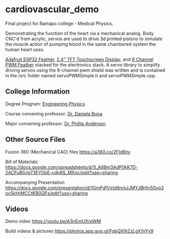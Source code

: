 # cardiovascular_demo
Final project for Ramapo college - Medical Physics.

Demonstrating the function of the heart via a mechanical analog. Body CNC'd from acrylic, servos are used to drive 3d printed pistons to simulate the muscle action of pumping blood in the same chambered system the human heart uses.

[Adafruit ESP32 Feather](https://www.adafruit.com/product/3315), [2.4" TFT Touchscreen Display](https://www.adafruit.com/product/3315), and [8 Channel PWM Feather](https://www.adafruit.com/product/2928) stacked for the electronics stack. A servo library to simplify driving servos using the 8-channel pwm shield was written and is contained in the /src folder named servoPWMSimple.h and servoPWMSimple.cpp.

## College Information

Degree Program: [Engineering Physics](https://www.ramapo.edu/majors-minors/majors/engineering-physics/)

Course convening professor: [Dr. Daniela Buna](https://www.ramapo.edu/tas/faculty/daniela-buna/)

Major convening professor: [Dr. Phillip Anderson](https://www.ramapo.edu/tas/faculty/philip-m-anderson/)

## Other Source Files

Fusion 360 (Mechanical CAD) files
https://a360.co/2FId6hy

Bill of Materials
https://docs.google.com/spreadsheets/d/1l_A88m3AdP0kK7D-2ACFuB0Jg73EYGbE-cdp6S_MXoc/edit?usp=sharing

Accompanying Presentation
https://docs.google.com/presentation/d/1GmPdfVxtd6nniJJMYJBHIv5Syo3ov5kHrMCCtKB0QFs/edit?usp=sharing

## Videos
Demo video
https://youtu.be/A3nEmUXrpWM

Build videos & pictures
https://photos.app.goo.gl/FobQX9jZzLgX1nYy9
